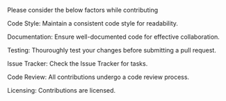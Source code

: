 Please consider the below factors while contributing

Code Style:
Maintain a consistent code style for readability.

Documentation:
Ensure well-documented code for effective collaboration.

Testing:
Thouroughly test your changes before submitting a pull request.

Issue Tracker:
Check the Issue Tracker for tasks.

Code Review:
All contributions undergo a code review process.

Licensing:
Contributions are licensed.

